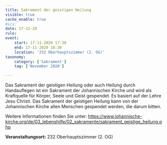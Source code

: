 ```yaml
---
title: Sakrament der geistigen Heilung
visible: true
cache_enable: true
#ics: 
date: 17-11-20
rule: 
event:
	start: 17-11-2020 17:30
	end: 17-11-2020 18:30
	location: '232 Oberhauptszimmer (2. OG)'
taxonomy:
	category: ['Sakrament']
	tag: ['November 2020']

---
```

Das Sakrament der geistigen Heilung oder auch Heilung durch Handauflegen ist ein Sakrament der Johannischen Kirche und wird als Kraftquelle für Körper, Seele und Geist gespendet. Es basiert auf der Lehre Jesu Christi. Das Sakrament der geistigen Heilung kann von der Johannischen Kirche allen Menschen gespendet werden, die darum bitten.

Weitere Informationen finden Sie unter:
https://www.johannische-kirche.org/de/03_lebenshilfe/02_sakramente/sakrament_geistige_heilung.php



**Veranstaltungsort:** 232 Oberhauptszimmer (2. OG)

